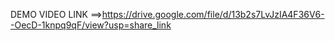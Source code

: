 DEMO VIDEO LINK
==>https://drive.google.com/file/d/13b2s7LvJzIA4F36V6--OecD-1knpq9qF/view?usp=share_link
